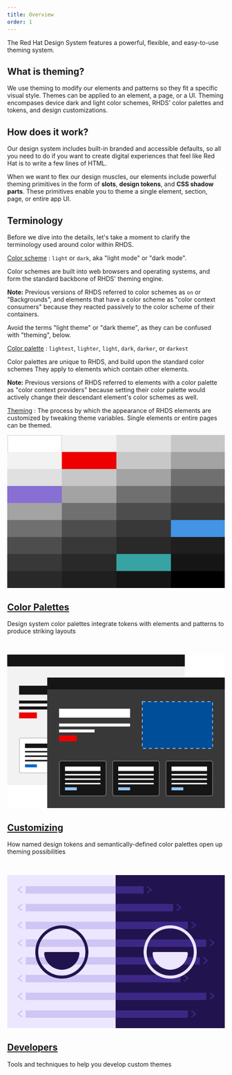 ```yaml
---
title: Overview
order: 1
---
```

<style data-helmet>
  .card-grid {
    display: grid;
    gap: var(--rh-space-2xl, 32px);
    grid-template-columns: repeat(auto-fill, minmax(320px, 1fr));
  }
</style>

<link rel="stylesheet"
      href="/assets/packages/@rhds/elements/elements/rh-tile/rh-tile-lightdom.css"
      data-helmet>

<script type="module" data-helmet>
  import '@rhds/elements/rh-cta/rh-cta.js';
  import '@rhds/elements/rh-tile/rh-tile.js';
</script>

The Red Hat Design System features a powerful, flexible, and easy-to-use theming 
system.

## What is theming?

We use theming to modify our elements and patterns so they fit a specific visual 
style. Themes can be applied to an element, a page, or a UI. 
Theming encompases device dark and light color schemes, RHDS' color palettes and tokens, and design customizations. 

## How does it work?

Our design system includes built-in branded and accessible defaults, so all you 
need to do if you want to create digital experiences that feel like Red Hat is 
to write a few lines of HTML.

When we want to flex our design muscles, our elements include powerful theming 
primitives in the form of **slots**, **design tokens**, and **CSS shadow 
parts**. These primitives enable you to theme a single element, section, page, 
or entire app UI.

## Terminology
Before we dive into the details, let's take a moment to clarify the terminology
used around color within RHDS.

[Color scheme](./color-palettes/#color-schemes)
:  `light` or `dark`, aka "light mode" or "dark mode".

   Color schemes are built into web browsers and operating systems, and form the
standard backbone of RHDS' theming engine.

   **Note:** Previous versions of RHDS referred to color schemes as `on` or "Backgrounds",
   and elements that have a color scheme as "color context consumers" because
   they reacted passively to the color scheme of their containers.

   <rh-alert state="caution">Avoid the terms "light theme" or "dark theme",
   as they can be confused with "theming", below.</rh-alert>

[Color palette](./color-palettes/#color-palettes)
:  `lightest`, `lighter`, `light`, `dark`, `darker`, or `darkest`

   Color palettes are unique to RHDS, and build upon the standard color schemes
   They apply to elements which contain other elements.

   **Note:** Previous versions of RHDS referred to elements with a
   color palette as "color context providers" because setting their color
   palette would actively change their descendant element's color schemes as
   well.

[Theming](./customizing/)
:  The process by which the appearance of RHDS elements are customized by
   tweaking theme variables. Single elements or entire pages can be themed.

<nav class="card-grid" aria-label="Theming pages">
  <rh-tile>
    <img slot="image" src="color-palettes.svg" alt="">
    <h2 slot="headline">
      <a href="color-palettes/">Color Palettes</a>
    </h2>
    <p>Design system color palettes integrate tokens with elements and
       patterns to produce striking layouts</p>
  </rh-tile>

  <rh-tile>
    <img slot="image" src="customizing.svg" alt="">
    <h2 slot="headline">
      <a href="customizing/">Customizing</a>
    </h2>
    <p>How named design tokens and semantically-defined color palettes open up
       theming possibilities</p>
  </rh-tile>

  <rh-tile>
    <img slot="image" src="developers.svg" alt="">
    <h2 slot="headline">
      <a href="developers/">Developers</a>
    </h2>
    <p>Tools and techniques to help you develop custom themes</p>
  </rh-tile>
</nav>
